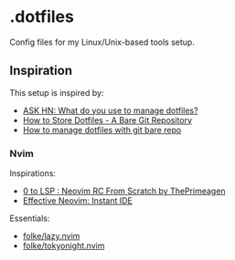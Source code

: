 # .dotfiles

Config files for my Linux/Unix-based tools setup.

## Inspiration

This setup is inspired by:
* [ASK HN: What do you use to manage dotfiles?](https://www.atlassian.com/git/tutorials/dotfiles)
* [How to Store Dotfiles - A Bare Git Repository](https://www.atlassian.com/git/tutorials/dotfiles)
* [How to manage dotfiles with git bare repo](https://coffeeaddict.dev/how-to-manage-dotfiles-with-git-bare-repo/)

### Nvim

Inspirations:
* [0 to LSP : Neovim RC From Scratch by ThePrimeagen](https://youtu.be/w7i4amO_zaE?si=vMtiMB8pxPO-SLrc)
* [Effective Neovim: Instant IDE](https://youtu.be/stqUbv-5u2s?si=kBd0xhNiyaF57NmY)

Essentials:
* [folke/lazy.nvim](https://github.com/folke/lazy.nvim)
* [folke/tokyonight.nvim](https://github.com/folke/tokyonight.nvim)

